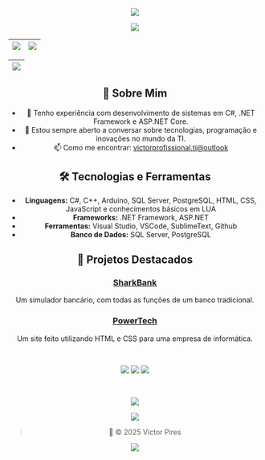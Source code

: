 <div align="center">

[//]: Header

![][header_wave]

[//]: Content


![][presentation]

| ![][card_stats] | ![][card_langs] |
| :-------------- | :-------------- |


| ![][card_commit] | 
| :--------------- |

## 🚀 Sobre Mim

- 💼 Tenho experiência com desenvolvimento de sistemas em C#, .NET Framework e ASP.NET Core.
- 💬 Estou sempre aberto a conversar sobre tecnologias, programação e inovações no mundo da TI.
- 📫 Como me encontrar: [victorprofissional.ti@outlook](mailto:victorprofissional.ti@outlook.com)

## 🛠️ Tecnologias e Ferramentas

- **Linguagens:** C#, C++, Arduino, SQL Server, PostgreSQL, HTML, CSS, JavaScript e conhecimentos básicos em LUA
- **Frameworks:** .NET Framework, ASP.NET
- **Ferramentas:** Visual Studio, VSCode, SublimeText, Github
- **Banco de Dados:** SQL Server, PostgreSQL

## 📂 Projetos Destacados

### [SharkBank](https://github.com/victorpires-programador/SharkBank)
Um simulador bancário, com todas as funções de um banco tradicional.

### [PowerTech](https://github.com/victorpires-programador/PowerTech)
Um site feito utilizando HTML e CSS para uma empresa de informática.


<!--| ![][card_streak] |
| :--------------- |-->
  
<br/>

[![][badge_gmail]](mailto:victorprofissional.ti@outlook.com)
[![][badge_discord]](https://discordapp.com/users/ghostvmz/)
[![][badge_linkedin]](https://www.linkedin.com/in/victorpires_informatica/)

<br/>

![][badge_opsystem]

![][badge_knowledges]

[//]: Footer

> 🚀 © 2025 Victor Pires

![][footer_wave]

</div>

[//]: Links

<!-- Layouts -->

[header_wave]: https://capsule-render.vercel.app/api?type=waving&height=200&color=black&reversal=false&section=header
[footer_wave]: https://capsule-render.vercel.app/api?type=waving&height=100&color=black&reversal=false&section=footer

<!-- Badges -->

[badge_gmail]: https://img.shields.io/badge/GMAIL-DCE0E8?style=for-the-badge&logo=gmail&logoColor=e34033
[badge_discord]: https://img.shields.io/badge/DISCORD-5865F2?style=for-the-badge&logo=discord&logoColor=cad3f5
[badge_linkedin]: https://img.shields.io/badge/LINKEDIN-0E76A8?style=for-the-badge&logo=linkedin&logoColor=cad3f5
[badge_opsystem]: https://skillicons.dev/icons?i=kali,windows
[badge_knowledges]: https://skillicons.dev/icons?i=windows,kali,linkedin,git,gitlab,github,devto,netlify,stackoverflow,discord,gmail,visualstudio,vscode,sublime,postgres,mysql,mongodb,html,css,tailwind,js,php,dotnet,cs,cpp,c,java,arduino,python,lua

<!-- Metrics -->

[card_stats]: https://github-profile-summary-cards.vercel.app/api/cards/stats?username=victorpires-programador&theme=default
[card_langs]: https://github-profile-summary-cards.vercel.app/api/cards/repos-per-language?username=victorpires-programador&theme=default
[card_commit]: https://github-profile-summary-cards.vercel.app/api/cards/profile-details?username=victorpires-programador&theme=default
[card_streak]: https://github-readme-streak-stats.herokuapp.com/?user=victorpires-programador&theme=default&hide_border=true&locale=pt_BR

<!-- Text -->

[presentation]: https://readme-typing-svg.herokuapp.com?font=Space+Grotesk&size=35&duration=1500&pause=500&color=C2C2C2&background=FFFFFF00&center=true&vCenter=true&width=435&lines=%F0%9F%91%8B+Ol%C3%A1%2C+sou+Victor!;%F0%9F%98%80+Bem-vindo!;%F0%9F%91%8B++Hey%2C+I'm+Victor!;%F0%9F%98%80+Welcome!
